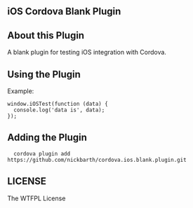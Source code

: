 ## iOS Cordova Blank Plugin</name>

## About this Plugin

A blank plugin for testing iOS integration with Cordova.

## Using the Plugin

Example:

```
window.iOSTest(function (data) {
  console.log('data is', data);
});
```

## Adding the Plugin ##

```
  cordova plugin add https://github.com/nickbarth/cordova.ios.blank.plugin.git
```

## LICENSE ##

The WTFPL License
